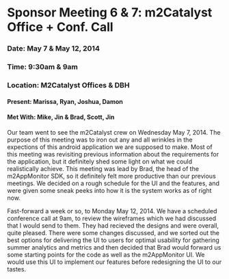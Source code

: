 # Sponsor Meeting 6 & 7: m2Catalyst Office + Conf. Call

### Date: May 7 & May 12, 2014
### Time: 9:30am & 9am
### Location: M2Catalyst Offices & DBH 

#### Present: Marissa, Ryan, Joshua, Damon

#### Met With: Mike, Jin &  Brad, Scott, Jin


Our team went to see the m2Catalyst crew on Wednesday May 7, 2014.  The purpose of this meeting was to iron out any and all wrinkles in the expections of this android application we are supposed to make.  Most of this meeting was revisiting previous information about the requirements for the application, but it definitely shed some light on what we could realistically achieve.  This meeting was lead by Brad, the head of the m2AppMonitor SDK, so it definitely felt more productive than our previous meetings.  We decided on a rough schedule for the UI and the features, and were given some sneak peeks into how it is the system works as of right now.

Fast-forward a week or so, to Monday May 12, 2014.  We have a scheduled conference call at 9am, to review the wireframes which we had discussed that I would send to them.  They had recieved the designs and were overall, quite pleased.  There were some changes discussed, and we sorted out the best options for delivering the UI to users for optimal usability for gathering summer analytics and metrics and then decided that Brad would forward us some starting points for the code as well as the m2AppMonitor UI.  We would use this UI to implement our features before redesigning the UI to our tastes.

